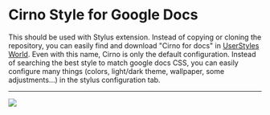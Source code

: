 # Cirno Style for Google Docs
This should be used with Stylus extension. Instead of copying or cloning the repository, you can easily find and download "Cirno for docs" in [UserStyles World](https://userstyles.world/style/17957/cirno-for-docs). Even with this name, Cirno is only the default configuration. Instead of searching the best style to match google docs CSS, you can easily configure many things (colors, light/dark theme, wallpaper, some adjustments...) in the stylus configuration tab.

---

![](https://userstyles.world/preview/17957/0.webp)
